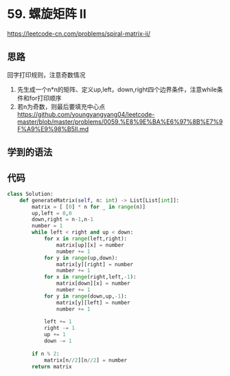 # 59. 螺旋矩阵 II
https://leetcode-cn.com/problems/spiral-matrix-ii/
## 思路
回字打印规则，注意奇数情况
1. 先生成一个n*n的矩阵、定义up,left，down,right四个边界条件，注意while条件和for打印顺序
2. 若n为奇数，则最后要填充中心点
https://github.com/youngyangyang04/leetcode-master/blob/master/problems/0059.%E8%9E%BA%E6%97%8B%E7%9F%A9%E9%98%B5II.md
## 学到的语法

## 代码
```python
class Solution:
    def generateMatrix(self, n: int) -> List[List[int]]:
        matrix = [ [0] * n for _ in range(n)]
        up,left = 0,0
        down,right = n-1,n-1
        number = 1
        while left < right and up < down:
            for x in range(left,right):
                matrix[up][x] = number
                number += 1
            for y in range(up,down):
                matrix[y][right] = number
                number += 1
            for x in range(right,left,-1):
                matrix[down][x] = number
                number += 1
            for y in range(down,up,-1):
                matrix[y][left] = number
                number += 1
            
            left += 1
            right -= 1
            up += 1
            down -= 1
        
        if n % 2:
            matrix[n//2][n//2] = number
        return matrix
```
